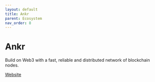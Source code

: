 ```yaml
---
layout: default
title: Ankr
parent: Ecosystem
nav_order: 8
---
```

# Ankr

Build on Web3 with a fast, reliable and distributed network of blockchain nodes.

[Website](https://www.ankr.com/)